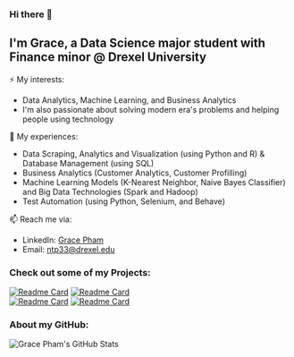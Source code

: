 ### Hi there 👋

## I'm Grace, a Data Science major student with Finance minor @ Drexel University
⚡ My interests:
- Data Analytics, Machine Learning, and Business Analytics
- I'm also passionate about solving modern era's problems and helping people using technology

🔭 My experiences:
- Data Scraping, Analytics and Visualization (using Python and R) & Database Management (using SQL)
- Business Analytics (Customer Analytics, Customer Profilling)
- Machine Learning Models (K-Nearest Neighbor, Naive Bayes Classifier) and Big Data Technologies (Spark and Hadoop)
- Test Automation (using Python, Selenium, and Behave)

📫 Reach me via:
- LinkedIn: [Grace Pham](https://www.linkedin.com/in/grace-pham-a591b9181/)
- Email: ntp33@drexel.edu

### Check out some of my Projects:

[![Readme Card](https://github-readme-stats.vercel.app/api/pin/?username=grace-pham&repo=Machine-Learning&show_owner=1)](https://github.com/grace-pham/Machine-Learning)
[![Readme Card](https://github-readme-stats.vercel.app/api/pin/?username=grace-pham&repo=Predict-Cryptocurrency-Trading-with-Twitter-Data&show_owner=1)](https://github.com/grace-pham/Predict-Cryptocurrency-Trading-with-Twitter-Data)
<br/>
[![Readme Card](https://github-readme-stats.vercel.app/api/pin/?username=grace-pham&repo=Machine-Learning&show_owner=1)](https://github.com/grace-pham/Machine-Learning)
[![Readme Card](https://github-readme-stats.vercel.app/api/pin/?username=grace-pham&repo=Machine-Learning&show_owner=1)](https://github.com/grace-pham/Machine-Learning)

### About my GitHub:
![Grace Pham's GitHub Stats](https://github-readme-stats.vercel.app/api?username=grace-pham&count_private=true&show_icons=true&include_all_commits=true&theme=cobalt)
